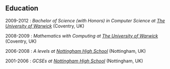 Education
---------

2009-2012
:	*Bachelor of Science (with Honors) in Computer Science at
	[The University of Warwick](http://www2.warwick.ac.uk/)*
	(Coventry, UK)

2008-2009
:	*Mathematics with Computing at
	[The University of Warwick](http://www2.warwick.ac.uk/)*
	(Coventry, UK)

2006-2008
:	*A levels at
	[Nottingham High School](http://www.nottinghamhigh.co.uk/)*
	(Nottingham, UK)
	
2001-2006
:	*GCSEs at
	[Nottingham High School](http://www.nottinghamhigh.co.uk/)*
	(Nottingham, UK)
